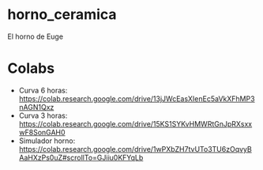 # horno_ceramica
El horno de Euge

# Colabs
- Curva 6 horas: https://colab.research.google.com/drive/13jJWcEasXIenEc5aVkXFhMP3nAGN1Qxz
- Curva 3 horas: https://colab.research.google.com/drive/15KS1SYKvHMWRtGnJpRXsxxwF8SonGAH0
- Simulador horno: https://colab.research.google.com/drive/1wPXbZH7tvUTo3TU6zOqvyBAaHXzPs0uZ#scrollTo=GJiiu0KFYqLb
